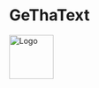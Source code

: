 # GeThaText
<div style="width:100%;margin:auto">
 <img src="frontend/gui/public/artificial-logo.ico" alt="Logo" width="80" height="80">
</div>
